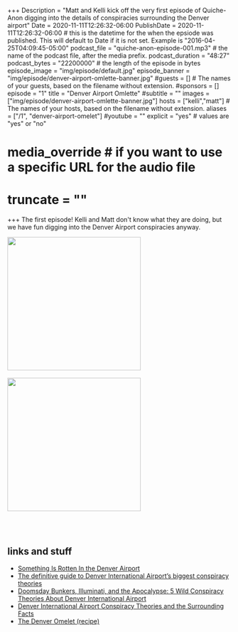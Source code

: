 +++
Description = "Matt and Kelli kick off the very first episode of Quiche-Anon digging into the details of conspiracies surrounding the Denver airport"
Date = 2020-11-11T12:26:32-06:00
PublishDate = 2020-11-11T12:26:32-06:00 # this is the datetime for the when the epsiode was published. This will default to Date if it is not set. Example is "2016-04-25T04:09:45-05:00"
podcast_file = "quiche-anon-episode-001.mp3" # the name of the podcast file, after the media prefix.
podcast_duration = "48:27"
podcast_bytes = "22200000" # the length of the episode in bytes
episode_image = "img/episode/default.jpg"
episode_banner = "img/episode/denver-airport-omlette-banner.jpg"
#guests = [] # The names of your guests, based on the filename without extension.
#sponsors = []
episode = "1"
title = "Denver Airport Omlette"
#subtitle = ""
images = ["img/episode/denver-airport-omlette-banner.jpg"]
hosts = ["kelli","matt"] # The names of your hosts, based on the filename without extension.
aliases = ["/1", "denver-airport-omelet"]
#youtube = ""
explicit = "yes" # values are "yes" or "no"
# media_override # if you want to use a specific URL for the audio file
# truncate = ""
+++
The first episode! Kelli and Matt don't know what they are doing, but we have fun digging into the Denver Airport conspiracies anyway.

<img src = "/img/random/kelli-what.gif" width = 300px>
<br /><br />
<img src = "/img/random/matt-fantastic.gif" width = 300px>

<br /><br />
## links and stuff

- [Something Is Rotten In the Denver Airport](https://stillnessinthestorm.com/2020/03/something-is-rotten-in-the-denver-airport-25-photos/)
- [The definitive guide to Denver International Airport’s biggest conspiracy theories](https://www.denverpost.com/2016/10/31/definitive-guide-to-denver-international-airport-conspiracy-theories/)
- [Doomsday Bunkers, Illuminati, and the Apocalypse: 5 Wild Conspiracy Theories About Denver International Airport](https://www.travelandleisure.com/airlines-airports/denver-airport/denver-international-airport-conspiracy-theories)
- [Denver International Airport Conspiracy Theories and the Surrounding Facts](https://www.uncovercolorado.com/conspiracy-theories-denver-international-airport/)
- [The Denver Omelet (recipe)](https://www.allrecipes.com/recipe/263567/the-denver-omelet/)

